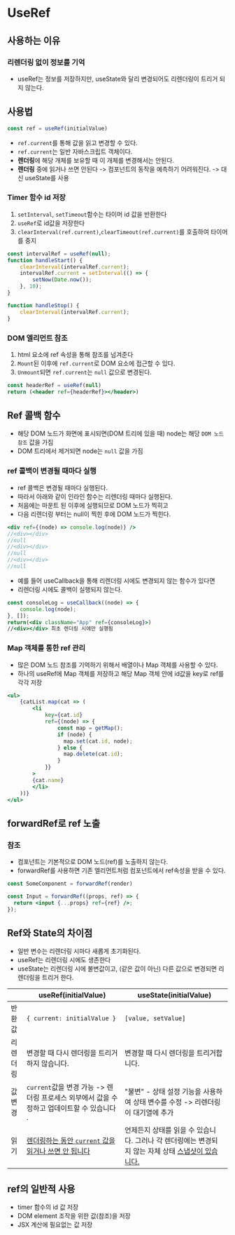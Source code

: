 # UseRef

## 사용하는 이유

### 리렌더링 없이 정보를 기억

- useRef는 정보를 저장하지만, useState와 달리 변경되어도 리렌더링이 트리거 되지 않는다.

## 사용법

```jsx
const ref = useRef(initialValue)
```

- `ref.current`를 통해 값을 읽고 변경할 수 있다.
- `ref.current`는 일반 자바스크립트 객체이다.
- **렌더링**에 해당 개체를 보유할 때 이 개체를 변경해서는 안된다.
- **렌더링** 중에 읽거나 쓰면 안된다 -> 컴포넌트의 동작을 예측하기 어려워진다.
  -> 대신 useState를 사용

### Timer 함수 id 저장

1. `setInterval`, `setTimeout`함수는 타이머 id 값을 반환한다
2. `useRef`로 id값을 저장한다
3. `clearInterval(ref.current)`,`clearTimeout(ref.current)`를 호출하여 타이머를 중지

```jsx
const intervalRef = useRef(null);
function handleStart() {
    clearInterval(intervalRef.current);
    intervalRef.current = setInterval(() => {
        setNow(Date.now());
    }, 10);
}

function handleStop() {
    clearInterval(intervalRef.current);
}
```



### DOM 엘리먼트 참조

1. html 요소에 ref 속성을 통해 참조를 넘겨준다
2. `Mount`된 이후에 `ref.current`로 DOM 요소에 접근할 수 있다.
3. `Unmount`되면 `ref.current`는 `null` 값으로 변경된다.

```jsx
const headerRef = useRef(null)
return (<header ref={headerRef}></header>)
```



## Ref 콜백 함수

- 해당 DOM 노드가 화면에 표시되면(DOM 트리에 있을 때) node는 해당 `DOM 노드 참조` 값을 가짐
- DOM 트리에서 제거되면 node는 `null` 값을 가짐

### ref 콜백이 변경될 때마다 실행

- ref 콜백은 변경될 때마다 실행된다.
- 따라서 아래와 같이 인라인 함수는 리렌더링 때마다 실행된다.
- 처음에는 마운트 된 이후에 실행되므로 DOM 노드가 찍히고
- 다음 리렌더링 부터는  null이 찍힌 후에 DOM 노드가 찍힌다.

```jsx
<div ref={(node) => console.log(node)} />
//<div></div>
//null
//<div></div>
//null
//<div></div>
//null
```

- 예를 들어 useCallback을 통해 리렌더링 시에도 변경되지 않는 함수가 있다면 
- 리렌더링 시에도 콜백이 실행되지 않는다.

```jsx
const consoleLog = useCallback((node) => {
	console.log(node);
}, []);
return(<div className="App" ref={consoleLog}>)
//<div></div> 최초 렌더링 시에만 실행됨
```

### Map 객체를 통한 ref 관리

- 많은 DOM 노드 참조를 기억하기 위해서 배열이나 Map 객체를 사용할 수 있다.
- 하나의 useRef에 Map 객체를 저장하고 해당 Map 객체 안에 id값을 key로 ref를 각각 저장

```jsx
<ul>
    {catList.map(cat => (
        <li
            key={cat.id}
            ref={(node) => {
                const map = getMap();
                if (node) {
                  map.set(cat.id, node);
                } else {
                  map.delete(cat.id);
                }
            }}
        >
        {cat.name}
        </li>
    ))}
</ul>
```



## forwardRef로 ref 노출

### 참조

- 컴포넌트는 기본적으로 DOM 노드(ref)를 노출하지 않는다.
- forwardRef를 사용하면 기존 엘리먼트처럼 컴포넌트에서 ref속성을 받을 수 있다.

```jsx
const SomeComponent = forwardRef(render)
```

```jsx
const Input = forwardRef((props, ref) => {
  return <input {...props} ref={ref} />;
});
```



## Ref와 State의 차이점

- 일반 변수는 리렌더링 시마다 새롭게 초기화된다.
- useRef는 리렌더링 시에도 생존한다
- useState는 리렌더링 시에 불변값이고, (같은 값이 아닌) 다른 값으로 변경되면 리렌더링을 트리거 한다.

|          | useRef(initialValue)                                         | useState(initialValue)                                       |
| -------- | ------------------------------------------------------------ | ------------------------------------------------------------ |
| 반환값   | `{ current: initialValue }`                                  | `[value, setValue]`                                          |
| 리렌더링 | 변경할 때 다시 렌더링을 트리거하지 않습니다.                 | 변경할 때 다시 렌더링을 트리거합니다.                        |
| 값 변경  | `current`값을 변경 가능 -> 렌더링 프로세스 외부에서 값을 수정하고 업데이트할 수 있습니다 . | "불변" -  상태 설정 기능을 사용하여 상태 변수를 수정 -> 리렌더링이 대기열에 추가 |
| 읽기     | <u>렌더링하는 동안 `current` 값을 읽거나 쓰면 안 됩니다</u>  | 언제든지 상태를 읽을 수 있습니다. 그러나 각 렌더링에는 변경되지 않는 자체 상태 [스냅샷이 있습니다.](https://react.dev/learn/state-as-a-snapshot) |



## ref의 일반적 사용

- timer 함수의 id 값 저장
- DOM element 조작을 위한 값(참조)을 저장
- JSX 계산에 필요없는 값 저장
